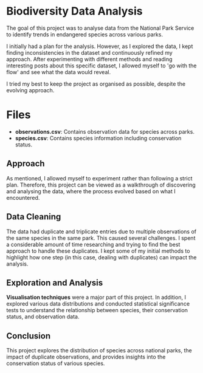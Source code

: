 # Biodiversity Data Analysis
The goal of this project was to analyse data from the National Park Service to identify trends in endangered species across various parks.  

I initially had a plan for the analysis. However, as I explored the data, I kept finding inconsistencies in the dataset and continuously refined my approach. After experimenting with different methods and reading interesting posts about this specific dataset, I allowed myself to 'go with the flow' and see what the data would reveal.  

I tried my best to keep the project as organised as possible, despite the evolving approach.  

# Files
- **observations.csv**: Contains observation data for species across parks.  
- **species.csv**: Contains species information including conservation status.

## Approach  
As mentioned, I allowed myself to experiment rather than following a strict plan. Therefore, this project can be viewed as a walkthrough of discovering and analysing the data, where the process evolved based on what I encountered.  

## Data Cleaning 
The data had duplicate and triplicate entries due to multiple observations of the same species in the same park. This caused several challenges. I spent a considerable amount of time researching and trying to find the best approach to handle these duplicates. I kept some of my initial methods to highlight how one step (in this case, dealing with duplicates) can impact the analysis.  

## Exploration and Analysis 
**Visualisation techniques** were a major part of this project. In addition, I explored various data distributions and conducted statistical significance tests to understand the relationship between species, their conservation status, and observation data.  

## Conclusion
This project explores the distribution of species across national parks, the impact of duplicate observations, and provides insights into the conservation status of various species.